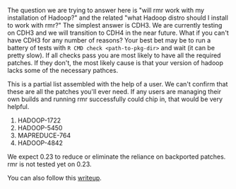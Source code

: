 The question we are trying to answer here is "will rmr work with my installation of Hadoop?" and the related "what Hadoop distro should I install to work with rmr?" The simplest answer is CDH3. We are currently testing on CDH3 and we will transition to CDH4 in the near future. What if you can't have CDH3 for any number of reasons? Your best bet may be to run a battery of tests with `R CMD check <path-to-pkg-dir>` and wait (it can be pretty slow). If all checks pass you are most likely to have all the required patches. If they don't, the most likely cause is that your version of hadoop lacks some of the necessary pathces.

This is a partial list assembled with the help of a user. We can't confirm that these are all the patches you'll ever need. If any users are managing their own builds and running rmr successfully could chip in, that would be very helpful.

1. HADOOP-1722
2. HADOOP-5450
3. MAPREDUCE-764
4. HADOOP-4842 

We expect 0.23 to reduce or eliminate the reliance on backported patches. rmr is not tested yet on 0.23.

You can also follow this [writeup](http://blog.ashwanthkumar.in/2012/03/patching-hadoop-to-support-rmr-12.html).